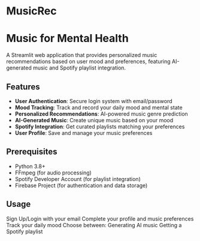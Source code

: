 # MusicRec

# Music for Mental Health

A Streamlit web application that provides personalized music recommendations based on user mood and preferences, featuring AI-generated music and Spotify playlist integration.

## Features

- **User Authentication**: Secure login system with email/password
- **Mood Tracking**: Track and record your daily mood and mental state
- **Personalized Recommendations**: AI-powered music genre prediction
- **AI-Generated Music**: Create unique music based on your mood
- **Spotify Integration**: Get curated playlists matching your preferences
- **User Profile**: Save and manage your music preferences

## Prerequisites

- Python 3.8+
- FFmpeg (for audio processing)
- Spotify Developer Account (for playlist integration)
- Firebase Project (for authentication and data storage)

## Usage
Sign Up/Login with your email
Complete your profile and music preferences
Track your daily mood
Choose between:
Generating AI music
Getting a Spotify playlist

